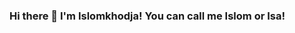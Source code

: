 ### Hi there 👋 I'm Islomkhodja! You can call me Islom or Isa!

<!--

![Islomkhodja's github stats](https://github-readme-stats.vercel.app/api?username=Islomkhodja&show_icons=true&theme=cobalt)



- 🔭 I’m currently working on Unicon-soft LLC
- 🌱 I’m currently learning ...
- 👯 I’m looking to collaborate on ...
- 🤔 I’m looking for help with ...
- 💬 Ask me about ...
- 📫 How to reach me: ...
- 😄 Pronouns: ...
- ⚡ Fun fact: ...


[![Top Langs](https://github-readme-stats.vercel.app/api/top-langs/?username=Islomkhodja&layout=compact)](https://github.com/anuraghazra/github-readme-stats)


-->
